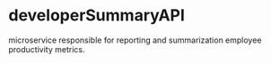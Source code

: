 # developerSummaryAPI
microservice responsible for reporting and summarization employee productivity metrics.
